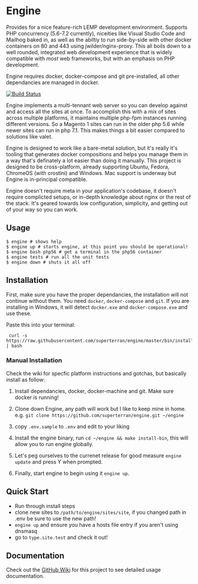 # Engine 

Provides for a nice feature-rich LEMP development environment. Supports PHP concurrency (5.6-7.2 currently), niceities like Visual Studio Code and Mailhog baked in, as well as the abiltiy to run side-by-side with other docker containers on 80 and 443 using jwilder/nginx-proxy. This all boils down to a well rounded, integrated web development experience that is widely compatible with _most_ web frameworks, but with an emphasis on PHP development. 

Engine requires docker, docker-compose and git pre-installed, all other dependancies are managed in docker.

[![Build Status](https://travis-ci.org/superterran/engine.svg?branch=master)](https://travis-ci.org/superterran/engine)

Engine implements a multi-tennant web server so you can develop against and access all the sites at once. To accomplish this with a mix of sites across multiple platforms, it maintains multiple php-fpm instances running different versions. So a Magento 1 sites can run in the older php 5.6 while newer sites can run in php 7.1. This makes things a bit easier compared to solutions like valet. 

Engine is designed to work like a bare-metal solution, but it's really it's tooling that generates docker compositions and helps you manage them in a way that's definately a lot easier than doing it manually. This project is designed to be cross-platform, already supporting Ubuntu, Fedora, ChromeOS (with crostini) and Windows. Mac support is underway but Engine is in-principal compatible. 

Engine doesn't require meta in your application's codebase, it doesn't require complicted setups, or in-depth knowledge about nginx or the rest of the stack. It's geared towards low configuration, simplicity, and getting out of your way so you can work.

## Usage

```console
$ engine # shows help
$ engine up # starts engine, at this point you should be operational!
$ engine bash php56 # get a terminal in the php56 container
$ engine tests # run all the unit tests
$ engine down # shuts it all off
```

## Installation

First, make sure you have the proper dependancies, the installation will not continue without them. You need `docker`, `docker-compose` and `git`. If you are installing in Windows, it will detect `docker.exe` and `docker-compose.exe` and use these. 

Paste this into your terminal:

```console
 curl -s https://raw.githubusercontent.com/superterran/engine/master/bin/installer | bash
```

### Manual Installation

Check the wiki for specfic platform instructions and gotchas, but basically install as follow:

1) Install dependancies, docker, docker-machine and git. Make sure docker is running!

2) Clone down Engine, any path will work but I like to keep mine in home. e.g. `git clone https://github.com/superterran/engine.git ~/engine`

3) copy `.env.sample` to `.env` and edit to your liking

4) Install the engine binary, run `cd ~/engine && make install-bin`, this will allow you to run engine globally.

5) Let's peg ourselves to the currenet release for good measure `engine update` and press Y when prompted.

6) Finally, start engine to begin using it `engine up`.


## Quick Start

* Run through install steps
* clone new sites to `/path/to/engine/sites/site`, if you changed path in .env be sure to use the new path!
* `engine up` and ensure you have a hosts file entry if you aren't using dnsmasq
* go to `type.site.test` and check it out!

## Documentation

Check out the [GitHub Wiki](https://github.com/superterran/engine/wiki) for this project to see detailed usage documentation.
